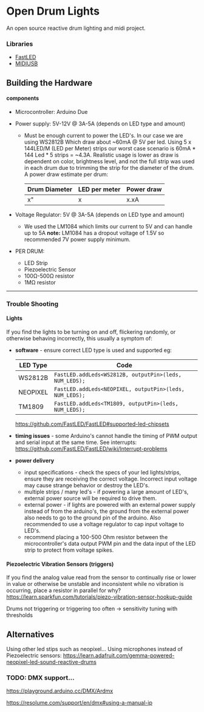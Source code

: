 # Open Drum Lights

An open source reactive drum lighting and midi project.


### Libraries
* [FastLED](http://fastled.io/)
* [MIDIUSB](https://www.arduino.cc/en/Reference/MIDIUSB)
 


## Building the Hardware

#### components
* Microcontroller: Arduino Due
* Power supply: 5V-12V @ 3A-5A (depends on LED type and amount)
	* Must be enough current to power the LED's. In our case we are using WS2812B 
    Which draw about ~60mA @ 5V per led. Using 5 x 144LED/M (LED per Meter) strips our worst case scenario is 60mA * 144 Led * 5 strips = ~4.3A. Realistic usage is lower as draw is dependent on color, brightness level, and not the full strip was used in each drum due to trimming the strip for the diameter of the drum. A power draw estimate per drum:
    
	    | Drum Diameter  | LED per meter | Power draw |
		| ------------- | --------- | --------- |
		| x" | x | x.xA |
* Voltage Regulator: 5V @ 3A-5A (depends on LED type and amount)
	*  We used the LM1084 which limits our current to 5V and can handle up to 5A
	  **note:** LM1084 has a dropout voltage of 1.5V so recommended 7V power supply minimum. 

* PER DRUM:
	* LED Strip
	* Piezoelectric Sensor
	* 100Ω-500Ω resistor
	* 1MΩ resistor 




------------------------------------------------------------------
### Trouble Shooting

#### Lights
If you find the lights to be turning on and off, flickering randomly, or otherwise behaving incorrectly, this usually a symptom of:
* **software** - ensure correct LED type is used and supported eg:

	| LED Type  | Code |
	| ------------- | ------------- |
	|WS2812B | `FastLED.addLeds<WS2812B, outputPin>(leds, NUM_LEDS);`|
	|NEOPIXEL |`FastLED.addLeds<NEOPIXEL, outputPin>(leds, NUM_LEDS);`|
    |TM1809 |`FastLED.addLeds<TM1809, outputPin>(leds, NUM_LEDS);`|
	https://github.com/FastLED/FastLED#supported-led-chipsets
* **timing issues** - some Arduino's cannot handle the timing of PWM output and serial input at the same time. See interrupts: </br> https://github.com/FastLED/FastLED/wiki/Interrupt-problems

* **power delivery** 
  	* input specifications - check the specs of your led lights/strips, ensure they are receiving the correct voltage. Incorrect input voltage may cause strange behavior or destroy the LED's.	
	* multiple strips / many led's - if powering a large amount of LED's, external power source will be required to drive them.
	* external power - if lights are powered with an external power supply instead of from the arduino's, the ground from the external power also needs to go to the ground pin of the arduino. Also recommended to use a voltage regulator to cap input voltage to LED's.
	* recommend placing a 100-500 Ohm resistor between the microcontroller's data output PWM pin and the data input of the LED strip to protect from voltage spikes.

#### Piezoelectric Vibration Sensors (triggers)
If you find the analog value read from the sensor to continually rise or lower in value or otherwise be unstable 
and inconsistent while no vibration is occurring, place a resistor in parallel for why?
https://learn.sparkfun.com/tutorials/piezo-vibration-sensor-hookup-guide

Drums not triggering or triggering too often -> sensitivity tuning with thresholds


## Alternatives
Using other led stips such as neopixel...
Using microphones instead of Piezoelectric sensors: https://learn.adafruit.com/gemma-powered-neopixel-led-sound-reactive-drums


### TODO: DMX support...
https://playground.arduino.cc/DMX/Ardmx

https://resolume.com/support/en/dmx#using-a-manual-ip